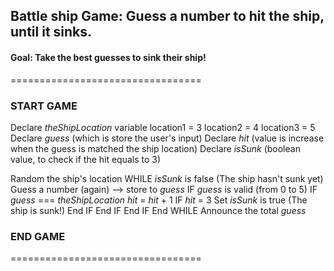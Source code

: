 ## Battle ship Game: Guess a number to hit the ship, until it sinks.
#### Goal: Take the best guesses to sink their ship!

=================================
### START GAME
Declare *theShipLocation* variable
    location1 = 3
    location2 = 4
    location3 = 5
Declare *guess* (which is store the user's input)
Declare *hit* (value is increase when the guess is matched the ship location)
Declare *isSunk* (boolean value, to check if the hit equals to 3)

Random the ship's location
WHILE *isSunk* is false (The ship hasn't sunk yet)
    Guess a number (again) --> store to *guess*
    IF *guess* is valid (from 0 to 5)
        IF *guess* === *theShipLocation*
            *hit* = *hit* + 1
            IF *hit* = 3
                Set *isSunk* is true (The ship is sunk!)
            End IF
        End IF
    End IF
End WHILE
Announce the total *guess*
### END GAME
=================================


             

